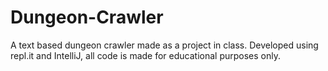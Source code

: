 # Dungeon-Crawler
A text based dungeon crawler made as a project in class. Developed using repl.it and IntelliJ, all code is made for educational purposes only.
